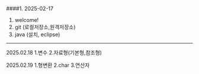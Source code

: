 ####1. 2025-02-17
1. welcome!
2. git (로컬저장소,원격저장소)
3. java (설치, eclipse)


 ---

 2025.02.18
 1.변수
 2.자료형(기본형,참조형)

 2025.02.19
 1.형변환
 2.char
 3.연산자


